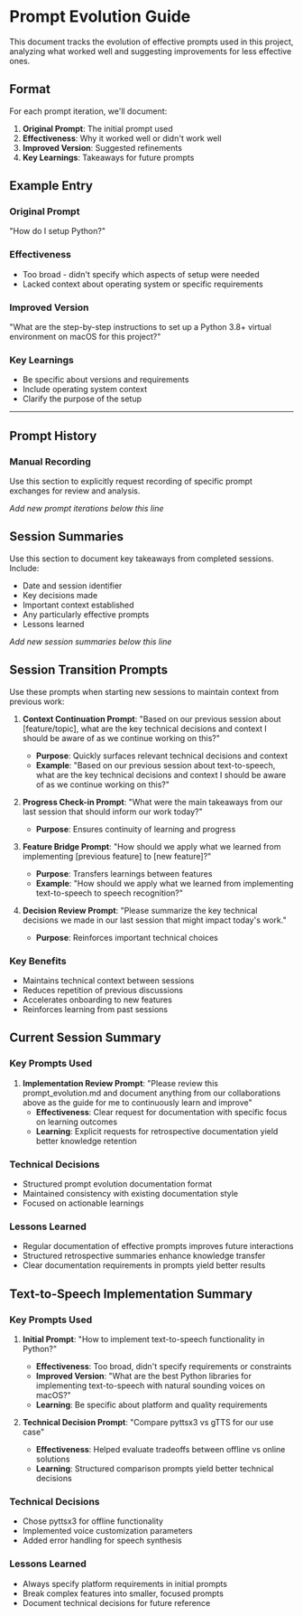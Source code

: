 # Prompt Evolution Guide

This document tracks the evolution of effective prompts used in this project, analyzing what worked well and suggesting improvements for less effective ones.

## Format
For each prompt iteration, we'll document:
1. **Original Prompt**: The initial prompt used
2. **Effectiveness**: Why it worked well or didn't work well
3. **Improved Version**: Suggested refinements
4. **Key Learnings**: Takeaways for future prompts

## Example Entry

### Original Prompt
"How do I setup Python?"

### Effectiveness
- Too broad - didn't specify which aspects of setup were needed
- Lacked context about operating system or specific requirements

### Improved Version
"What are the step-by-step instructions to set up a Python 3.8+ virtual environment on macOS for this project?"

### Key Learnings
- Be specific about versions and requirements
- Include operating system context
- Clarify the purpose of the setup

---

## Prompt History

### Manual Recording
Use this section to explicitly request recording of specific prompt exchanges for review and analysis.

*Add new prompt iterations below this line*

## Session Summaries
Use this section to document key takeaways from completed sessions. Include:
- Date and session identifier
- Key decisions made
- Important context established
- Any particularly effective prompts
- Lessons learned

*Add new session summaries below this line*

## Session Transition Prompts

Use these prompts when starting new sessions to maintain context from previous work:

1. **Context Continuation Prompt**: "Based on our previous session about [feature/topic], what are the key technical decisions and context I should be aware of as we continue working on this?"
   - **Purpose**: Quickly surfaces relevant technical decisions and context
   - **Example**: "Based on our previous session about text-to-speech, what are the key technical decisions and context I should be aware of as we continue working on this?"

2. **Progress Check-in Prompt**: "What were the main takeaways from our last session that should inform our work today?"
   - **Purpose**: Ensures continuity of learning and progress

3. **Feature Bridge Prompt**: "How should we apply what we learned from implementing [previous feature] to [new feature]?"
   - **Purpose**: Transfers learnings between features
   - **Example**: "How should we apply what we learned from implementing text-to-speech to speech recognition?"

4. **Decision Review Prompt**: "Please summarize the key technical decisions we made in our last session that might impact today's work."
   - **Purpose**: Reinforces important technical choices

### Key Benefits
- Maintains technical context between sessions
- Reduces repetition of previous discussions
- Accelerates onboarding to new features
- Reinforces learning from past sessions

## Current Session Summary

### Key Prompts Used
1. **Implementation Review Prompt**: "Please review this prompt_evolution.md and document anything from our collaborations above as the guide for me to continuously learn and improve"
   - **Effectiveness**: Clear request for documentation with specific focus on learning outcomes
   - **Learning**: Explicit requests for retrospective documentation yield better knowledge retention

### Technical Decisions
- Structured prompt evolution documentation format
- Maintained consistency with existing documentation style
- Focused on actionable learnings

### Lessons Learned
- Regular documentation of effective prompts improves future interactions
- Structured retrospective summaries enhance knowledge transfer
- Clear documentation requirements in prompts yield better results

## Text-to-Speech Implementation Summary

### Key Prompts Used
1. **Initial Prompt**: "How to implement text-to-speech functionality in Python?"
   - **Effectiveness**: Too broad, didn't specify requirements or constraints
   - **Improved Version**: "What are the best Python libraries for implementing text-to-speech with natural sounding voices on macOS?"
   - **Learning**: Be specific about platform and quality requirements

2. **Technical Decision Prompt**: "Compare pyttsx3 vs gTTS for our use case"
   - **Effectiveness**: Helped evaluate tradeoffs between offline vs online solutions
   - **Learning**: Structured comparison prompts yield better technical decisions

### Technical Decisions
- Chose pyttsx3 for offline functionality
- Implemented voice customization parameters
- Added error handling for speech synthesis

### Lessons Learned
- Always specify platform requirements in initial prompts
- Break complex features into smaller, focused prompts
- Document technical decisions for future reference